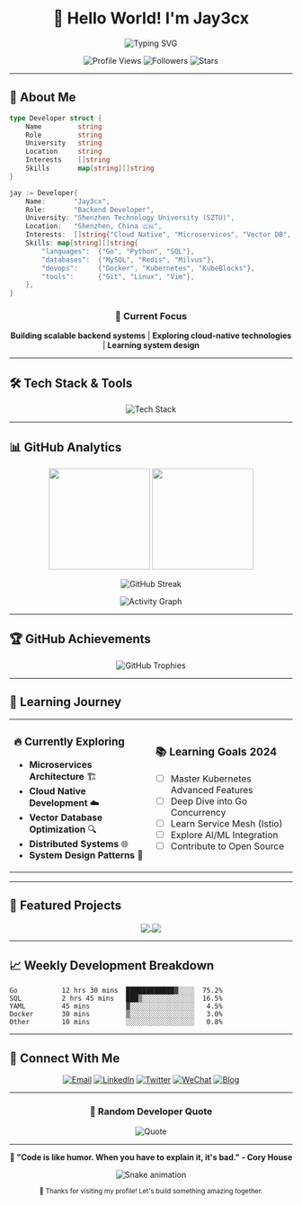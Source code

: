 <div align="center">

# 👋 Hello World! I'm Jay3cx

<img src="https://readme-typing-svg.herokuapp.com?font=Fira+Code&weight=600&size=28&duration=3000&pause=1000&color=3B82F6&center=true&vCenter=true&multiline=true&width=600&height=100&lines=Backend+Developer;Cloud+Native+Enthusiast;SZTU+Student" alt="Typing SVG" />

<p align="center">
  <img src="https://komarev.com/ghpvc/?username=jay3cx&color=3B82F6&style=for-the-badge" alt="Profile Views" />
  <img src="https://img.shields.io/github/followers/jay3cx?color=3B82F6&style=for-the-badge" alt="Followers" />
  <img src="https://img.shields.io/github/stars/jay3cx?color=3B82F6&style=for-the-badge" alt="Stars" />
</p>

</div>

---

## 🚀 About Me

```go
type Developer struct {
    Name         string
    Role         string
    University   string
    Location     string
    Interests    []string
    Skills       map[string][]string
}

jay := Developer{
    Name:       "Jay3cx",
    Role:       "Backend Developer",
    University: "Shenzhen Technology University (SZTU)",
    Location:   "Shenzhen, China 🇨🇳",
    Interests:  []string{"Cloud Native", "Microservices", "Vector DB", "DevOps"},
    Skills: map[string][]string{
        "languages":  {"Go", "Python", "SQL"},
        "databases":  {"MySQL", "Redis", "Milvus"},
        "devops":     {"Docker", "Kubernetes", "KubeBlocks"},
        "tools":      {"Git", "Linux", "Vim"},
    },
}
```

<div align="center">

### 🎯 Current Focus
**Building scalable backend systems** | **Exploring cloud-native technologies** | **Learning system design**

</div>

---

## 🛠️ Tech Stack & Tools

<div align="center">

<img src="https://skills.syvixor.com/api/icons?i=go,python,mysql,redis,docker,kubernetes,git,linux,vscode,aws" alt="Tech Stack" />

</div>

---

## 📊 GitHub Analytics

<div align="center">

<img height="180em" src="https://github-readme-stats.vercel.app/api?username=jay3cx&show_icons=true&theme=tokyonight&hide_border=true&count_private=true" />
<img height="180em" src="https://github-readme-stats.vercel.app/api/top-langs/?username=jay3cx&layout=compact&theme=tokyonight&hide_border=true" />

</div>

<div align="center">

![GitHub Streak](https://github-readme-streak-stats.herokuapp.com/?user=jay3cx&theme=tokyonight&hide_border=true)

</div>

<div align="center">

![Activity Graph](https://github-readme-activity-graph.vercel.app/graph?username=jay3cx&theme=tokyo-night&hide_border=true&area=true)

</div>

---

## 🏆 GitHub Achievements

<div align="center">

<img src="https://github-profile-trophy.vercel.app/?username=jay3cx&theme=tokyonight&no-frame=true&row=1&column=6" alt="GitHub Trophies" />

</div>

---

## 🌱 Learning Journey

<table>
<tr>
<td width="50%">

### 🔥 Currently Exploring
- **Microservices Architecture** 🏗️
- **Cloud Native Development** ☁️  
- **Vector Database Optimization** 🔍
- **Distributed Systems** 🌐
- **System Design Patterns** 📐

</td>
<td width="50%">

### 📚 Learning Goals 2024
- [ ] Master Kubernetes Advanced Features
- [ ] Deep Dive into Go Concurrency
- [ ] Learn Service Mesh (Istio)
- [ ] Explore AI/ML Integration
- [ ] Contribute to Open Source

</td>
</tr>
</table>

---

## 💼 Featured Projects

<div align="center">

<a href="#">
  <img align="center" src="https://github-readme-stats.vercel.app/api/pin/?username=jay3cx&repo=awesome-project&theme=tokyonight&hide_border=true" />
</a>
<a href="#">
  <img align="center" src="https://github-readme-stats.vercel.app/api/pin/?username=jay3cx&repo=cool-backend&theme=tokyonight&hide_border=true" />
</a>

</div>

---

## 📈 Weekly Development Breakdown

<!--START_SECTION:waka-->
```text
Go           12 hrs 30 mins  ████████████▓░░░░  75.2%
SQL          2 hrs 45 mins   ███▒░░░░░░░░░░░░░  16.5%
YAML         45 mins         ▓░░░░░░░░░░░░░░░░   4.5%
Docker       30 mins         ▒░░░░░░░░░░░░░░░░   3.0%
Other        10 mins         ░░░░░░░░░░░░░░░░░   0.8%
```
<!--END_SECTION:waka-->

---

## 🤝 Connect With Me

<div align="center">

[![Email](https://img.shields.io/badge/Email-D14836?style=for-the-badge&logo=gmail&logoColor=white)](mailto:your.email@example.com)
[![LinkedIn](https://img.shields.io/badge/LinkedIn-0077B5?style=for-the-badge&logo=linkedin&logoColor=white)](https://linkedin.com/in/jay3cx)
[![Twitter](https://img.shields.io/badge/Twitter-1DA1F2?style=for-the-badge&logo=twitter&logoColor=white)](https://twitter.com/jay3cx)
[![WeChat](https://img.shields.io/badge/WeChat-07C160?style=for-the-badge&logo=wechat&logoColor=white)](https://your-wechat-qr)
[![Blog](https://img.shields.io/badge/Blog-FF5722?style=for-the-badge&logo=blogger&logoColor=white)](https://your-blog.com)

</div>

---

<div align="center">

### 💭 Random Developer Quote
![Quote](https://quotes-github-readme.vercel.app/api?type=horizontal&theme=tokyonight)

</div>

---

<div align="center">

**🎯 "Code is like humor. When you have to explain it, it's bad." - Cory House**

![Snake animation](https://github.com/jay3cx/jay3cx/blob/output/github-contribution-grid-snake.svg)

<sub>💙 Thanks for visiting my profile! Let's build something amazing together.</sub>

</div>
